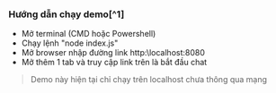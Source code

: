 ### Hướng dẫn chạy demo[^1]

- Mở terminal (CMD hoặc Powershell)
- Chạy lệnh "node index.js"
- Mở browser nhập đường link http:\localhost:8080
- Mở thêm 1 tab và truy cập link trên là bắt đầu chat

> Demo này hiện tại chỉ chạy trên localhost chưa thông qua mạng